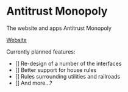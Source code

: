 # Antitrust Monopoly
The website and apps Antitrust Monopoly

[Website](http://www.antitrustmonopoly.com)

Currently planned features:
- [] Re-design of a number of the interfaces
- [] Better support for house rules
- [] Rules surrounding utilities and railroads
- [] And more...?